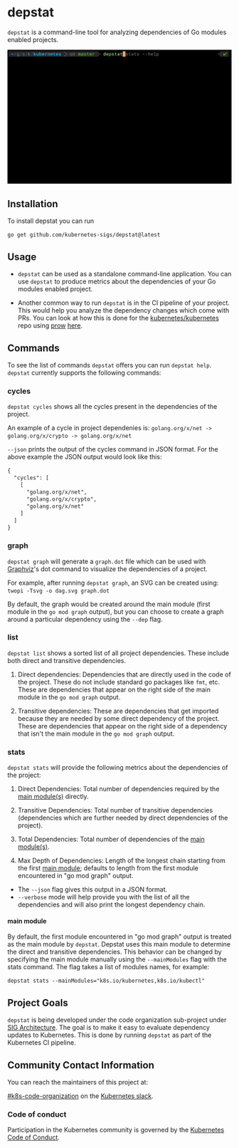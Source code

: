 # depstat

`depstat` is a command-line tool for analyzing dependencies of Go modules enabled projects. 

![depstat demo with k8s repo](./depstat-demo.gif)

## Installation 
To install depstat you can run

```
go get github.com/kubernetes-sigs/depstat@latest
```

## Usage

- `depstat` can be used as a standalone command-line application. You can use `depstat` to produce metrics about the dependencies of your Go modules enabled project.

- Another common way to run `depstat` is in the CI pipeline of your project. This would help you analyze the dependency changes which come with PRs. 
You can look at how this is done for the [kubernetes/kubernetes](https://github.com/kubernetes/kubernetes) repo using [prow](https://github.com/kubernetes/test-infra/tree/master/prow) [here](https://github.com/kubernetes/test-infra/blob/master/config/jobs/kubernetes/sig-arch/kubernetes-depstat.yaml). 

## Commands

To see the list of commands `depstat` offers you can run `depstat help`. `depstat` currently supports the following commands:

### cycles

`depstat cycles` shows all the cycles present in the dependencies of the project.

An example of a cycle in project dependenies is:
`golang.org/x/net -> golang.org/x/crypto -> golang.org/x/net`

`--json` prints the output of the cycles command in JSON format. For the above example the JSON output would look like this:
```
{
  "cycles": [
    [
      "golang.org/x/net",
      "golang.org/x/crypto",
      "golang.org/x/net"
    ]
  ]
}
```

### graph

`depstat graph` will generate a `graph.dot` file which can be used with [Graphviz](https://graphviz.org)'s dot command to visualize the dependencies of a project.

For example, after running `depstat graph`, an SVG can be created using:
`twopi -Tsvg -o dag.svg graph.dot`

By default, the graph would be created around the main module (first module in the `go mod graph` output), but you can choose to create a graph around a particular dependency using the `--dep` flag.

### list

`depstat list` shows a sorted list of all project dependencies. These include both direct and transitive dependencies.

1. Direct dependencies: Dependencies that are directly used in the code of the project. These do not include standard go packages like `fmt`, etc. These are dependencies that appear on the right side of the main module in the `go mod graph` output.

2. Transitive dependencies: These are dependencies that get imported because they are needed by some direct dependency of the project. These are dependencies that appear on the right side of a dependency that isn't the main module in the `go mod graph` output.

### stats

`depstat stats` will provide the following metrics about the dependencies of the project:

1. Direct Dependencies: Total number of dependencies required by the [main module(s)](#main-module) directly.

2. Transitive Dependencies: Total number of transitive dependencies (dependencies which are further needed by direct dependencies of the project).

3. Total Dependencies: Total number of dependencies of the [main module(s)](#main-module).

4. Max Depth of Dependencies: Length of the longest chain starting from the first [main module](#main-module); defaults to length from the first module encountered in "go mod graph" output.

- The `--json` flag gives this output in a JSON format.
- `--verbose` mode will help provide you with the list of all the dependencies and will also print the longest dependency chain.

#### main module
By default, the first module encountered in "go mod graph" output is treated as the main module by `depstat`. Depstat uses this main module to determine the direct and transitive dependencies. This behavior can be changed by specifying the main module manually using the `--mainModules` flag with the stats command. The flag takes a list of modules names, for example:

```
depstat stats --mainModules="k8s.io/kubernetes,k8s.io/kubectl"
```

## Project Goals
`depstat` is being developed under the code organization sub-project under [SIG Architecture](https://github.com/kubernetes/community/tree/master/sig-architecture). The goal is to make it easy to evaluate dependency updates to Kubernetes. This is done by running `depstat` as part of the Kubernetes CI pipeline.

## Community Contact Information
You can reach the maintainers of this project at:

[#k8s-code-organization](https://kubernetes.slack.com/messages/k8s-code-organization) on the [Kubernetes slack](http://slack.k8s.io).

### Code of conduct

Participation in the Kubernetes community is governed by the [Kubernetes Code of Conduct](code-of-conduct.md).

